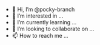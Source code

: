 - 👋 Hi, I’m @pocky-branch
- 👀 I’m interested in ...
- 🌱 I’m currently learning ...
- 💞️ I’m looking to collaborate on ...
- 📫 How to reach me ...

<!---
pocky-branch/pocky-branch is a ✨ special ✨ repository because its `README.md` (this file) appears on your GitHub profile.
You can click the Preview link to take a look at your changes.
--->

